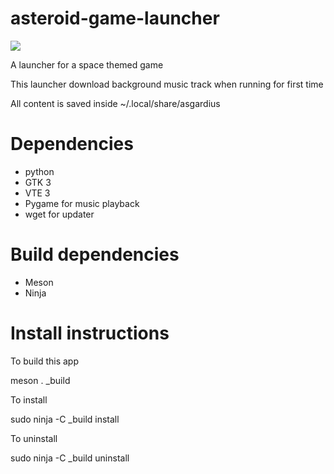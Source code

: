# asteroid-game-launcher

<img src=https://git.asgardius.company/asgardius/asteroid-game-launcher/raw/branch/master/data/asgardius.page.asteroidlauncher.png>

A launcher for a space themed game

This launcher download background music track when running for first time

All content is saved inside ~/.local/share/asgardius

# Dependencies

* python
* GTK 3
* VTE 3
* Pygame for music playback
* wget for updater

# Build dependencies
* Meson
* Ninja

# Install instructions
To build this app

meson . _build

To install

sudo ninja -C _build install

To uninstall

sudo ninja -C _build uninstall

